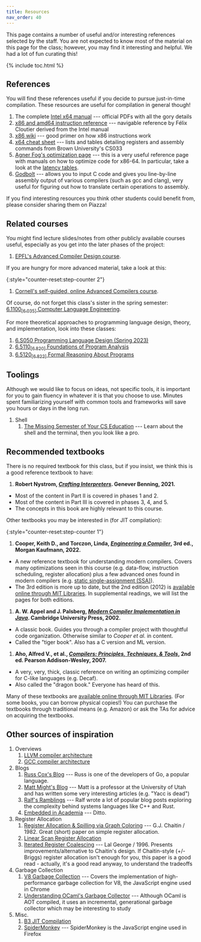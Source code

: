 ```yaml
---
title: Resources
nav_order: 40
---
```


This page contains a number of useful and/or interesting references selected by the staff. You are not expected to know most of the material on this page for the class; however, you may find it interesting and helpful. We had a lot of fun curating this!

{% include toc.html %}

## References

You will find these references useful if you decide to pursue just-in-time compilation. These resources are useful for compilation in general though!

1. The complete [Intel x64 manual](https://www.intel.com/content/www/us/en/developer/articles/technical/intel-sdm.html) --- official PDFs with all the gory details
1. [x86 and amd64 instruction reference](https://www.felixcloutier.com/x86/) --- navigable reference by Félix Cloutier derived from the Intel manual
1. [x86 wiki](https://en.wikibooks.org/wiki/X86_Assembly/X86_Instructions) --- good primer on how x86 instructions work
1. [x64 cheat sheet](https://cs.brown.edu/courses/cs033/docs/guides/x64_cheatsheet.pdf) --- lists and tables detailing registers and assembly commands from Brown University's CS033
1. [Agner Fog's optimization page](https://agner.org/optimize/) --- this is a very useful reference page with manuals on how to optimize code for x86-64. In particular, take a look at the [latency tables](https://agner.org/optimize/instruction_tables.pdf).
1. [Godbolt](https://godbolt.org) --- allows you to input C code and gives you line-by-line assembly output of various compilers (such as gcc and clang), very useful for figuring out how to translate certain operations to assembly.

If you find interesting resources you think other students could benefit from, please consider sharing them on Piazza!

## Related courses

You might find lecture slides/notes from other publicly available courses useful, especially as you get into the later phases of the project:

1. [EPFL's Advanced Compiler Design course](https://cs420.epfl.ch/archive/21/index.html).

If you are hungry for more advanced material, take a look at this:

{:style="counter-reset:step-counter 2"}
1. [Cornell's self-guided, online Advanced Compilers course](https://www.cs.cornell.edu/courses/cs6120/2020fa/self-guided/).

Of course, do not forget this class's sister in the spring semester: [6.1100<sub>[6.035]</sub> Computer Language Engineering][dynlang].

For more theoretical approaches to programming language design, theory, and implementation, look into these classes:
1. [6.S050 Programming Language Design (Spring 2023)][pld]
1. [6.5110<sub>\[6.820\]</sub> Foundations of Program Analysis][6820]
1. [6.5120<sub>\[6.822\]</sub> Formal Reasoning About Programs][frap]

## Toolings

Although we would like to focus on ideas, not specific tools, it is important for you to gain fluency in whatever it is that you choose to use. Minutes spent familiarizing yourself with common tools and frameworks will save you hours or days in the long run.

1. Shell
    1. [The Missing Semester of Your CS Education](https://missing.csail.mit.edu/2020/) --- Learn about the shell and the terminal, then you look like a pro.


## Recommended textbooks

There is no required textbook for this class, but if you insist, we think this is a good reference textbook to have:

1. **Robert Nystrom, [_Crafting Interpreters_](https://craftinginterpreters.com/). Genever Benning, 2021.**
  - Most of the content in Part II is covered in phases 1 and 2.
  - Most of the content in Part III is covered in phases 3, 4, and 5.
  - The concepts in this book are highly relevant to this course.

Other textbooks you may be interested in (for JIT compilation):

{:style="counter-reset:step-counter 1"}
1. **Cooper, Keith D., and Torczon, Linda, [_Engineering a Compiler_][cooper], 3rd ed., Morgan Kaufmann, 2022.**
  - A new reference textbook for understanding modern compilers. Covers many optimizations seen in this course (e.g. data-flow, instruction scheduling, register allocation) plus a few advanced ones found in modern compilers (e.g. [static single-assignment (SSA)][ssa]).
  - The 3rd edition is more up to date, but the 2nd edition (2012) is [available online through MIT Libraries][cooper-mit]. In supplemental readings, we will list the pages for both editions.
1. **A. W. Appel and J. Palsberg, [_Modern Compiler Implementation in Java_][appel-java]. Cambridge University Press, 2002.**
  - A classic book. Guides you through a compiler project with thoughtful code organization. Otherwise similar to _Cooper et al._ in content.
  - Called the "tiger book". Also has a C version and ML version.
1. **Aho, Alfred V., et al., [_Compilers: Principles, Techniques, & Tools_][dragon], 2nd ed. Pearson Addison-Wesley, 2007.**
  - A very, very, thick, classic reference on writing an optimizing compiler for C-like languages (e.g. Decaf).
  - Also called the "dragon book." Everyone has heard of this.

<!-- These textbooks are a lot more theoretical, and cover very specific topics:

{:style="counter-reset:step-counter 5"}
1.
  - The mathematical foundations of data-flow analysis.
  - Matt Might wrote [a short summary of order theory][might-lattice] on his blog. -->

Many of these textbooks are [available online through MIT Libraries][mitlib]. (For some books, you can borrow physical copies!) You can purchase the textbooks through traditional means (e.g. Amazon) or ask the TAs for advice on acquiring the textbooks.


## Other sources of inspiration

1. Overviews
    1. [LLVM compiler architecture](http://www.aosabook.org/en/llvm.html)
    1. [GCC compiler architecture](http://en.wikibooks.org/wiki/GNU_C_Compiler_Internals/GNU_C_Compiler_Architecture)
1. Blogs
    1. [Russ Cox's Blog](http://research.swtch.com/) --- Russ is one of the developers of Go, a popular language.
    1. [Matt Might's Blog](http://matt.might.net/articles/) --- Matt is a professor at the University of Utah and has written some very interesting articles (e.g. "Yacc is dead")
    1. [Ralf's Ramblings](https://www.ralfj.de/blog/) --- Ralf wrote a lot of popular blog posts exploring the complexity behind systems languages like C++ and Rust.
    1. [Embedded in Academia](https://blog.regehr.org/) --- Ditto.
1. Register Allocation
    1. [Register Allocation & Spilling via Graph Coloring](http://dl.acm.org/citation.cfm?id=806984) --- G.J. Chaitin / 1982. Great (short) paper on simple register allocation.
    1. [Linear Scan Register Allocation](https://dl.acm.org/citation.cfm?id=330250)
    1. [Iterated Register Coalescing](http://dl.acm.org/citation.cfm?id=229546) --- Lal George / 1996. Presents improvements/alternative to Chaitin's design. If Chaitin-style (+/-Briggs) register allocation isn't enough for you, this paper is a good read - actually, it's a good read anyway, to understand the tradeoffs
1. Garbage Collection
    1. [V8 Garbage Collection](https://v8.dev/blog/high-performance-cpp-gc) --- Covers the implementation of high-performance garbage collection for V8, the JavaScript engine used in Chrome
    2. [Understanding OCaml's Garbage Collector](https://dev.realworldocaml.org/garbage-collector.html) --- Although OCaml is AOT compiled, it uses an incremental, generational garbage collector which may be interesting to study
1. Misc.
    1. [B3 JIT Compilation](https://webkit.org/blog/5852/introducing-the-b3-jit-compiler/)
    1. [SpiderMonkey](https://firefox-source-docs.mozilla.org/js/index.html) --- SpiderMonkey is the JavaScript engine used in Firefox

[cooper]: https://shop.elsevier.com/books/engineering-a-compiler/cooper/978-0-12-815412-0
[cooper-mit]: https://mit.primo.exlibrisgroup.com/permalink/01MIT_INST/jp08pj/alma9935028392606761
[appel-java]: https://www.cs.princeton.edu/~appel/modern/java/
[ssa]: https://en.wikipedia.org/wiki/Static_single-assignment_form
[lisp-book]: https://doi.org/10.1017/CBO9781139172974
[mitlib]: https://libraries.mit.edu/
[dragon]: https://suif.stanford.edu/dragonbook/
[might-lattice]: https://matt.might.net/articles/partial-orders/
[lattice]: https://doi.org/10.1017/CBO9780511809088
[pld]: https://people.csail.mit.edu/feser/pld-s23/index.html
[dynlang]: https://student.mit.edu/catalog/m6a.html#6.1100
[6820]: https://student.mit.edu/catalog/m6a.html#6.5110
[frap]: https://frap.csail.mit.edu/main
